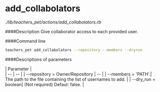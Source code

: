 # add_collabolators

*./lib/teachers_pet/actions/add_collabolators.rb*

####Description
Give collaborator access to each provided user.

####Command line
```bash
teachers_pet add_collabolators --repository --members --dryrun
```
####Descriptions of parameters

| Parameter |  
| -- | -- |
| --repository = Owner/Repository | -- |
| --members = 'PATH'.| The path to the file containing the list of usernames to add. |
| --dry_run = boolean| (Not required) Defaut: false. |




